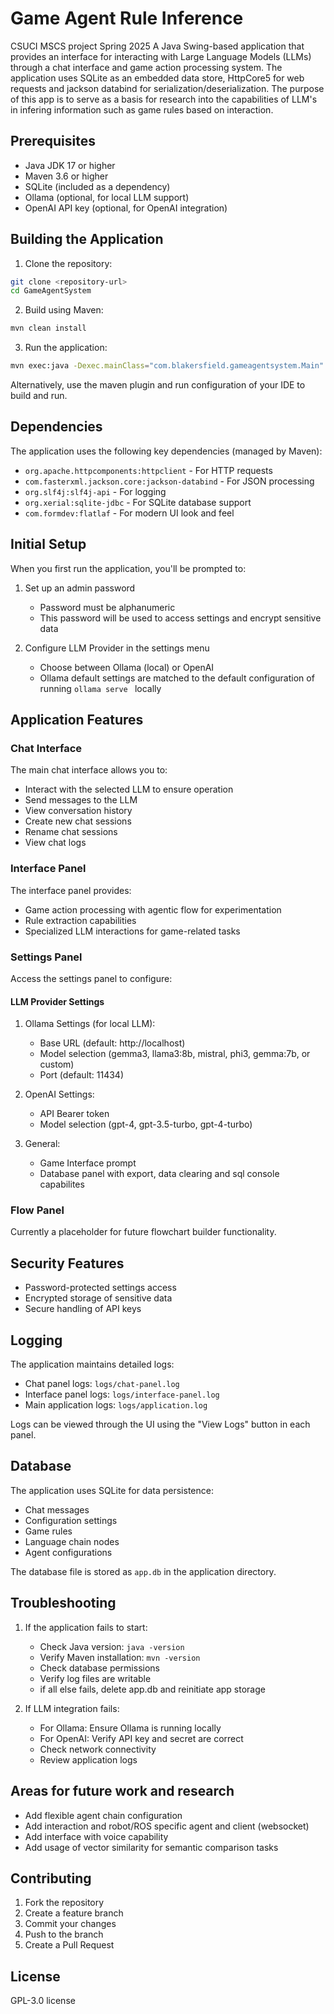 # Game Agent Rule Inference
CSUCI MSCS project Spring 2025
A Java Swing-based application that provides an interface for interacting with Large Language Models (LLMs) through a chat interface and game action processing system.
The application uses SQLite as an embedded data store, HttpCore5 for web requests and jackson databind for serialization/deserialization.
The purpose of this app is to serve as a basis for research into the capabilities of LLM's in infering information such as game rules based on interaction.

## Prerequisites

- Java JDK 17 or higher
- Maven 3.6 or higher
- SQLite (included as a dependency)
- Ollama (optional, for local LLM support)
- OpenAI API key (optional, for OpenAI integration)

## Building the Application

1. Clone the repository:
```bash
git clone <repository-url>
cd GameAgentSystem
```

2. Build using Maven:
```bash
mvn clean install
```

3. Run the application:
```bash
mvn exec:java -Dexec.mainClass="com.blakersfield.gameagentsystem.Main"
```
Alternatively, use the maven plugin and run configuration of your IDE to build and run.

## Dependencies

The application uses the following key dependencies (managed by Maven):

- `org.apache.httpcomponents:httpclient` - For HTTP requests
- `com.fasterxml.jackson.core:jackson-databind` - For JSON processing
- `org.slf4j:slf4j-api` - For logging
- `org.xerial:sqlite-jdbc` - For SQLite database support
- `com.formdev:flatlaf` - For modern UI look and feel

## Initial Setup

When you first run the application, you'll be prompted to:

1. Set up an admin password
   - Password must be alphanumeric
   - This password will be used to access settings and encrypt sensitive data

2. Configure LLM Provider in the settings menu
   - Choose between Ollama (local) or OpenAI
   - Ollama default settings are matched to the default configuration of running ```ollama serve ``` locally

## Application Features

### Chat Interface

The main chat interface allows you to:
- Interact with the selected LLM to ensure operation
- Send messages to the LLM
- View conversation history
- Create new chat sessions
- Rename chat sessions
- View chat logs

### Interface Panel

The interface panel provides:
- Game action processing with agentic flow for experimentation
- Rule extraction capabilities
- Specialized LLM interactions for game-related tasks

### Settings Panel

Access the settings panel to configure:

#### LLM Provider Settings

1. Ollama Settings (for local LLM):
   - Base URL (default: http://localhost)
   - Model selection (gemma3, llama3:8b, mistral, phi3, gemma:7b, or custom)
   - Port (default: 11434)

2. OpenAI Settings:
   - API Bearer token
   - Model selection (gpt-4, gpt-3.5-turbo, gpt-4-turbo)
  
3. General:
   - Game Interface prompt
   - Database panel with export, data clearing and sql console capabilites 

### Flow Panel

Currently a placeholder for future flowchart builder functionality.

## Security Features

- Password-protected settings access
- Encrypted storage of sensitive data
- Secure handling of API keys

## Logging

The application maintains detailed logs:
- Chat panel logs: `logs/chat-panel.log`
- Interface panel logs: `logs/interface-panel.log`
- Main application logs: `logs/application.log`

Logs can be viewed through the UI using the "View Logs" button in each panel.

## Database

The application uses SQLite for data persistence:
- Chat messages
- Configuration settings
- Game rules
- Language chain nodes
- Agent configurations

The database file is stored as `app.db` in the application directory.

## Troubleshooting

1. If the application fails to start:
   - Check Java version: `java -version`
   - Verify Maven installation: `mvn -version`
   - Check database permissions
   - Verify log files are writable
   - if all else fails, delete app.db and reinitiate app storage

2. If LLM integration fails:
   - For Ollama: Ensure Ollama is running locally
   - For OpenAI: Verify API key and secret are correct
   - Check network connectivity
   - Review application logs
## Areas for future work and research
   - Add flexible agent chain configuration
   - Add interaction and robot/ROS specific agent and client (websocket)
   - Add interface with voice capability
   - Add usage of vector similarity for semantic comparison tasks
## Contributing

1. Fork the repository
2. Create a feature branch
3. Commit your changes
4. Push to the branch
5. Create a Pull Request

## License

 GPL-3.0 license
